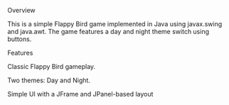 Overview

This is a simple Flappy Bird game implemented in Java using javax.swing and java.awt. The game features a day and night theme switch using buttons.

Features

Classic Flappy Bird gameplay.

Two themes: Day and Night.

Simple UI with a JFrame and JPanel-based layout
